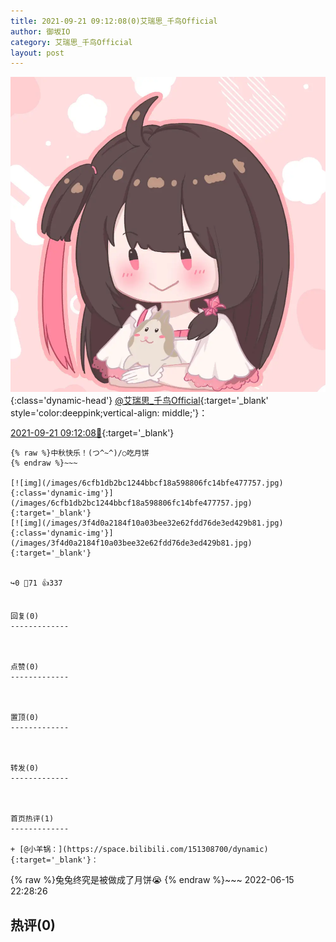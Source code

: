 ```yaml
---
title: 2021-09-21 09:12:08(0)艾瑞思_千鸟Official
author: 御坂IO
category: 艾瑞思_千鸟Official
layout: post
---
```


![img](/images/7e08840c56f251de28bdf766b647bd5fe9a5d50a.jpg){:class='dynamic-head'}
[@艾瑞思_千鸟Official](https://space.bilibili.com/1090010845/dynamic){:target='_blank' style='color:deeppink;vertical-align: middle;'}：

[2021-09-21 09:12:08🔗](https://t.bilibili.com/572726707741248561){:target='_blank'}

~~~
{% raw %}中秋快乐！(つ^~^)/○吃月饼
{% endraw %}~~~

[![img](/images/6cfb1db2bc1244bbcf18a598806fc14bfe477757.jpg){:class='dynamic-img'}](/images/6cfb1db2bc1244bbcf18a598806fc14bfe477757.jpg){:target='_blank'}
[![img](/images/3f4d0a2184f10a03bee32e62fdd76de3ed429b81.jpg){:class='dynamic-img'}](/images/3f4d0a2184f10a03bee32e62fdd76de3ed429b81.jpg){:target='_blank'}


↪️0 💬71 👍337


回复(0)
-------------



点赞(0)
-------------



置顶(0)
-------------



转发(0)
-------------



首页热评(1)
-------------

+ [@小羊锅：](https://space.bilibili.com/151308700/dynamic){:target='_blank'}：
~~~
{% raw %}兔兔终究是被做成了月饼😭
{% endraw %}~~~
2022-06-15 22:28:26


热评(0)
-------------




